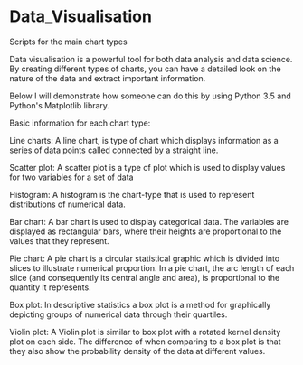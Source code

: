# Data_Visualisation
Scripts for the main chart types 

Data visualisation is a powerful tool for both data analysis and data science. By creating different types of charts, you can 
have a detailed look on the nature of the data and extract important information. 

Below I will demonstrate how someone can do this by using Python 3.5 and Python's Matplotlib library.

Basic information for each chart type:

Line charts: A line chart, is type of chart which displays information as a series of data points called connected by a 
straight line.

Scatter plot: A scatter plot is a type of plot which is used to display values for two variables for a set of data

Histogram: A histogram is the chart-type that is used to represent distributions of numerical data.

Bar chart: A bar chart is used to display categorical data. The variables are displayed as rectangular bars, where their 
heights are proportional to the values that they represent.

Pie chart: A pie chart is a circular statistical graphic which is divided into slices to illustrate numerical proportion. In a 
pie chart, the arc length of each slice (and consequently its central angle and area), is proportional to the quantity it 
represents.

Box plot: In descriptive statistics a box plot is a method for graphically depicting groups of numerical data through their 
quartiles.

Violin plot: A Violin plot is similar to box plot with a rotated kernel density plot on each side. The difference of when 
comparing to a box plot is that they also show the probability density of the data at different values.
